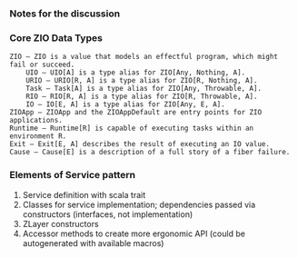 ### Notes for the discussion

### Core ZIO Data Types

    ZIO — ZIO is a value that models an effectful program, which might fail or succeed.
        UIO — UIO[A] is a type alias for ZIO[Any, Nothing, A].
        URIO — URIO[R, A] is a type alias for ZIO[R, Nothing, A].
        Task — Task[A] is a type alias for ZIO[Any, Throwable, A].
        RIO — RIO[R, A] is a type alias for ZIO[R, Throwable, A].
        IO — IO[E, A] is a type alias for ZIO[Any, E, A].
    ZIOApp — ZIOApp and the ZIOAppDefault are entry points for ZIO applications.
    Runtime — Runtime[R] is capable of executing tasks within an environment R.
    Exit — Exit[E, A] describes the result of executing an IO value.
    Cause — Cause[E] is a description of a full story of a fiber failure.

### Elements of Service pattern
1. Service definition with scala trait
2. Classes for service implementation; dependencies passed via constructors (interfaces, not implementation)
3. ZLayer constructors
4. Accessor methods to create more ergonomic API (could be autogenerated with available macros)